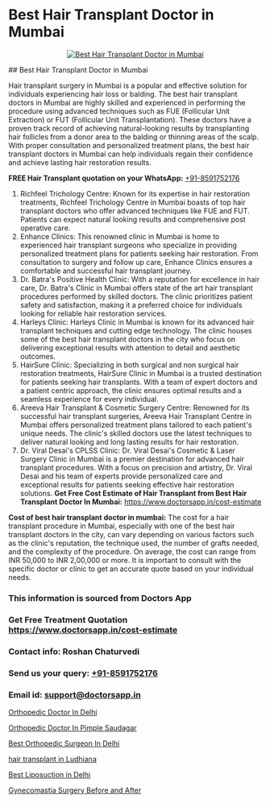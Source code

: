 # Best Hair Transplant Doctor in Mumbai

<p align="center">
  <a href="https://doctorsapp.co.in/uploads/treatment_image/Finding%20the%20best%20hair%20clinic.jpg">
    <img src="https://doctorsapp.co.in/treatment/hair-transplant" alt="Best Hair Transplant Doctor in Mumbai">
  </a>
</p>
## Best Hair Transplant Doctor in Mumbai

Hair transplant surgery in Mumbai is a popular and effective solution for individuals experiencing hair loss or balding. The best hair transplant doctors in Mumbai are highly skilled and experienced in performing the procedure using advanced techniques such as FUE (Follicular Unit Extraction) or FUT (Follicular Unit Transplantation). These doctors have a proven track record of achieving natural-looking results by transplanting hair follicles from a donor area to the balding or thinning areas of the scalp. With proper consultation and personalized treatment plans, the best hair transplant doctors in Mumbai can help individuals regain their confidence and achieve lasting hair restoration results.

**FREE Hair Transplant quotation on your WhatsApp:**  [+91-8591752176](https://api.whatsapp.com/send?phone=8591752176)

1) Richfeel Trichology Centre: Known for its expertise in hair restoration treatments, Richfeel Trichology Centre in Mumbai boasts of top hair transplant doctors who offer advanced techniques like FUE and FUT. Patients can expect natural looking results and comprehensive post operative care.
2) Enhance Clinics: This renowned clinic in Mumbai is home to experienced hair transplant surgeons who specialize in providing personalized treatment plans for patients seeking hair restoration. From consultation to surgery and follow up care, Enhance Clinics ensures a comfortable and successful hair transplant journey.
3) Dr. Batra's Positive Health Clinic: With a reputation for excellence in hair care, Dr. Batra's Clinic in Mumbai offers state of the art hair transplant procedures performed by skilled doctors. The clinic prioritizes patient safety and satisfaction, making it a preferred choice for individuals looking for reliable hair restoration services.
4) Harleys Clinic: Harleys Clinic in Mumbai is known for its advanced hair transplant techniques and cutting edge technology. The clinic houses some of the best hair transplant doctors in the city who focus on delivering exceptional results with attention to detail and aesthetic outcomes.
5) HairSure Clinic: Specializing in both surgical and non surgical hair restoration treatments, HairSure Clinic in Mumbai is a trusted destination for patients seeking hair transplants. With a team of expert doctors and a patient centric approach, the clinic ensures optimal results and a seamless experience for every individual.
6) Areeva Hair Transplant & Cosmetic Surgery Centre: Renowned for its successful hair transplant surgeries, Areeva Hair Transplant Centre in Mumbai offers personalized treatment plans tailored to each patient's unique needs. The clinic's skilled doctors use the latest techniques to deliver natural looking and long lasting results for hair restoration.
7) Dr. Viral Desai's CPLSS Clinic: Dr. Viral Desai's Cosmetic & Laser Surgery Clinic in Mumbai is a premier destination for advanced hair transplant procedures. With a focus on precision and artistry, Dr. Viral Desai and his team of experts provide personalized care and exceptional results for patients seeking effective hair restoration solutions.
**Get Free Cost Estimate of Hair Transplant from Best Hair Transplant Doctor In Mumbai:** https://www.doctorsapp.in/cost-estimate

**Cost of best hair transplant doctor in mumbai:**
The cost for a hair transplant procedure in Mumbai, especially with one of the best hair transplant doctors in the city, can vary depending on various factors such as the clinic's reputation, the technique used, the number of grafts needed, and the complexity of the procedure. On average, the cost can range from INR 50,000 to INR 2,00,000 or more. It is important to consult with the specific doctor or clinic to get an accurate quote based on your individual needs.

### This information is sourced from Doctors App 
### Get Free Treatment Quotation https://www.doctorsapp.in/cost-estimate
### Contact info: Roshan Chaturvedi 
### Send us your query: [+91-8591752176](https://api.whatsapp.com/send?phone=8591752176) 
### Email id: support@doctorsapp.in

[Orthopedic Doctor In Delhi](https://www.linkedin.com/pulse/orthopedic-doctor-delhi-doctorsapp-rajshahi-ygj8e?trackingId=sD0X%2BW%2Bdl%2BXB2WIJtUOwiw%3D%3D&lipi=urn%3Ali%3Apage%3Ad_flagship3_company_admin%3BtGKQvLKET%2FOkWlJl4W0MBA%3D%3D)

[Orthopedic Doctor In Pimple Saudagar](https://www.linkedin.com/pulse/orthopedic-doctor-pimple-saudagar-knee-replacement-treatment-6olce?trackingId=iD%2BabZE%2Bquz9BX37cxrcFA%3D%3D&lipi=urn%3Ali%3Apage%3Ad_flagship3_company_admin%3B%2FMzkEXxJRqGf2zEVBOlEsA%3D%3D)

[Best Orthopedic Surgeon In Delhi](https://medium.com/@anupkakkar5/best-orthopedic-surgeon-in-delhi-4fb8d19d2e7a)

[hair transplant in Ludhiana](https://medium.com/@manish632504/hair-transplant-in-ludhiana-f06bec716b5e)

[Best Liposuction in Delhi](https://doctors-apps.github.io/doctorsapp/best-liposuction-in-delhi)

[Gynecomastia Surgery Before and After](https://doctors-apps.github.io/doctorsapp/gynecomastia-surgery-before-and-after)

